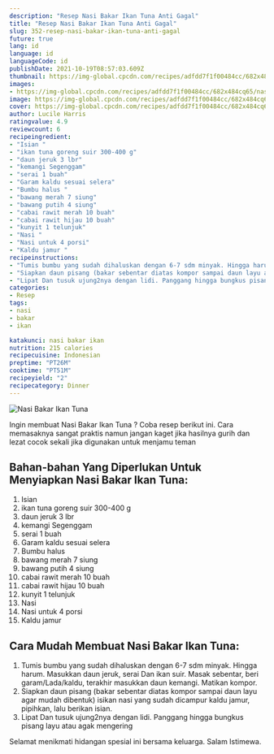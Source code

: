 ```yaml
---
description: "Resep Nasi Bakar Ikan Tuna Anti Gagal"
title: "Resep Nasi Bakar Ikan Tuna Anti Gagal"
slug: 352-resep-nasi-bakar-ikan-tuna-anti-gagal
future: true
lang: id
language: id
languageCode: id
publishDate: 2021-10-19T08:57:03.609Z 
thumbnail: https://img-global.cpcdn.com/recipes/adfdd7f1f00484cc/682x484cq65/nasi-bakar-ikan-tuna-foto-resep-utama.png
images:
- https://img-global.cpcdn.com/recipes/adfdd7f1f00484cc/682x484cq65/nasi-bakar-ikan-tuna-foto-resep-utama.png
image: https://img-global.cpcdn.com/recipes/adfdd7f1f00484cc/682x484cq65/nasi-bakar-ikan-tuna-foto-resep-utama.png
cover: https://img-global.cpcdn.com/recipes/adfdd7f1f00484cc/682x484cq65/nasi-bakar-ikan-tuna-foto-resep-utama.png
author: Lucile Harris
ratingvalue: 4.9
reviewcount: 6
recipeingredient:
- "Isian "
- "ikan tuna goreng suir 300-400 g"
- "daun jeruk 3 lbr"
- "kemangi Segenggam"
- "serai 1 buah"
- "Garam kaldu sesuai selera"
- "Bumbu halus "
- "bawang merah 7 siung"
- "bawang putih 4 siung"
- "cabai rawit merah 10 buah"
- "cabai rawit hijau 10 buah"
- "kunyit 1 telunjuk"
- "Nasi "
- "Nasi untuk 4 porsi"
- "Kaldu jamur "
recipeinstructions:
- "Tumis bumbu yang sudah dihaluskan dengan 6-7 sdm minyak. Hingga harum. Masukkan daun jeruk, serai Dan ikan suir. Masak sebentar, beri garam/Lada/kaldu, terakhir masukkan daun kemangi. Matikan kompor."
- "Siapkan daun pisang (bakar sebentar diatas kompor sampai daun layu agar mudah dibentuk) isikan nasi yang sudah dicampur kaldu jamur, pipihkan, lalu berikan isian."
- "Lipat Dan tusuk ujung2nya dengan lidi. Panggang hingga bungkus pisang layu atau agak mengering"
categories:
- Resep
tags:
- nasi
- bakar
- ikan

katakunci: nasi bakar ikan 
nutrition: 215 calories
recipecuisine: Indonesian
preptime: "PT26M"
cooktime: "PT51M"
recipeyield: "2"
recipecategory: Dinner
---
```



![Nasi Bakar Ikan Tuna](https://img-global.cpcdn.com/recipes/adfdd7f1f00484cc/682x484cq65/nasi-bakar-ikan-tuna-foto-resep-utama.png)

Ingin membuat Nasi Bakar Ikan Tuna ? Coba resep berikut ini. Cara memasaknya sangat praktis namun jangan kaget jika hasilnya gurih dan lezat cocok sekali jika digunakan untuk menjamu teman

<!--inarticleads1-->

## Bahan-bahan Yang Diperlukan Untuk Menyiapkan Nasi Bakar Ikan Tuna:

1. Isian 
1. ikan tuna goreng suir 300-400 g
1. daun jeruk 3 lbr
1. kemangi Segenggam
1. serai 1 buah
1. Garam kaldu sesuai selera
1. Bumbu halus 
1. bawang merah 7 siung
1. bawang putih 4 siung
1. cabai rawit merah 10 buah
1. cabai rawit hijau 10 buah
1. kunyit 1 telunjuk
1. Nasi 
1. Nasi untuk 4 porsi
1. Kaldu jamur 



<!--inarticleads2-->

## Cara Mudah Membuat Nasi Bakar Ikan Tuna:

1. Tumis bumbu yang sudah dihaluskan dengan 6-7 sdm minyak. Hingga harum. Masukkan daun jeruk, serai Dan ikan suir. Masak sebentar, beri garam/Lada/kaldu, terakhir masukkan daun kemangi. Matikan kompor.
1. Siapkan daun pisang (bakar sebentar diatas kompor sampai daun layu agar mudah dibentuk) isikan nasi yang sudah dicampur kaldu jamur, pipihkan, lalu berikan isian.
1. Lipat Dan tusuk ujung2nya dengan lidi. Panggang hingga bungkus pisang layu atau agak mengering




Selamat menikmati hidangan spesial ini bersama keluarga. Salam Istimewa.
